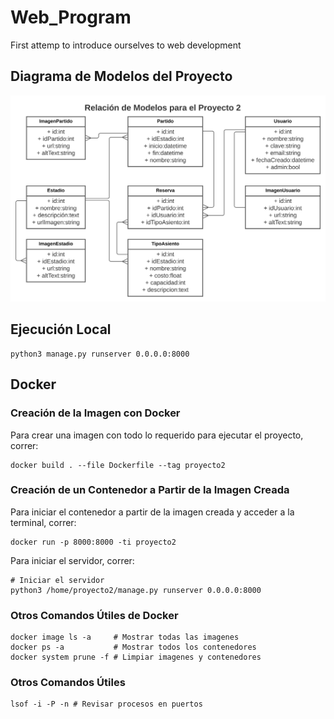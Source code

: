 # Web_Program
First attemp to introduce ourselves to web development

## Diagrama de Modelos del Proyecto

![Diagrama de Modelos](Modelos.svg)

## Ejecución Local
```
python3 manage.py runserver 0.0.0.0:8000
```

## Docker
### Creación de la Imagen con Docker
Para crear una imagen con todo lo requerido para ejecutar el proyecto, correr:
```
docker build . --file Dockerfile --tag proyecto2
```

### Creación de un Contenedor a Partir de la Imagen Creada
Para iniciar el contenedor a partir de la imagen creada y acceder a la terminal,
correr:
```
docker run -p 8000:8000 -ti proyecto2
```
Para iniciar el servidor, correr:
```
# Iniciar el servidor
python3 /home/proyecto2/manage.py runserver 0.0.0.0:8000
```

### Otros Comandos Útiles de Docker
```
docker image ls -a     # Mostrar todas las imagenes
docker ps -a           # Mostrar todos los contenedores
docker system prune -f # Limpiar imagenes y contenedores
```

### Otros Comandos Útiles
```
lsof -i -P -n # Revisar procesos en puertos
```
